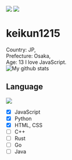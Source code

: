 <img src="https://api.keikun1215.cf/private/ghfollowed" /> <img src="https://api.keikun1215.cf/private/ghfollowing" />
# keikun1215
Country: JP,  
Prefecture: Osaka,  
Age: 13
I love JavaScript.  
![My github stats](https://github-readme-stats.vercel.app/api?username=keikun1215&theme=dark)  
## Language
![](https://github-readme-stats.vercel.app/api/top-langs/?username=keikun1215&layout=compact&theme=dark)
- [x] JavaScript
- [x] Python
- [x] HTML, CSS
- [ ] C++
- [ ] Rust
- [ ] Go
- [ ] Java
